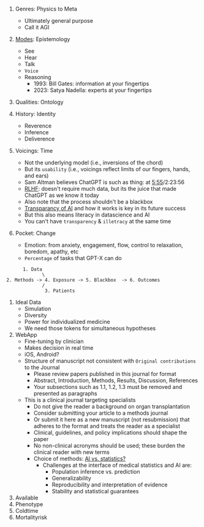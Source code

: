 
1. Genres: Physics to Meta
   - Ultimately general purpose
   - Call it AGI
2. [Modes](https://www.economist.com/subscriber-events/a-conversation-with-openais-sam-altman-and-microsofts-satya-nadella-hub): Epistemology
   - See
   - Hear
   - Talk
   - `Voice`
   - Reasoning
     - 1993: Bill Gates: information at your fingertips
     - 2023: Satya Nadella: experts at your fingertips
3. Qualities: Ontology
4. History: Identity
   - Reverence
   - Inference
   - Deliverence
5. Voicings: Time
   - Not the underlying model (i.e., inversions of the chord)
   - But its `usability` (i.e., voicings reflect limits of our fingers, hands, and ears)
   - Sam Altman believes ChatGPT is such as thing: at [5:55](https://www.youtube.com/watch?v=L_Guz73e6fw)/2:23:56
   - [RLHF](https://en.wikipedia.org/wiki/Reinforcement_learning_from_human_feedback): doesn't require much data, but its the juice that made ChatGPT as we know it today
   - Also note that the process shouldn't be a blackbox
   - [Transparancy of AI](https://www.youtube.com/watch?v=X15o2sG8HF4) and how it works is key in its future success
   - But this also means literacy in datascience and AI
   - You can't have `transparency` & `illetracy` at the same time
     
6. Pocket: Change
   - Emotion: from anxiety, engagement, flow, control to relaxation, boredom, apathy, etc
   - `Percentage` of tasks that GPT-X can do

```
      1. Data
             \
2. Methods -> 4. Exposure -> 5. Blackbox  -> 6. Outcomes
             /
              3. Patients
```

1. Ideal Data
   - Simulation
   - Diversity
   - Power for individualized medicine
   - We need those tokens for simultaneous hypotheses   
2. WebApp
   - Fine-tuning by clinician
   - Makes decision in real time
   - iOS, Android?
   - Structure of manuscript not consistent with `Original contributions` to the Journal
     - Please review papers published in this journal for format
     - Abstract, Introduction, Methods, Results, Discussion, References
     - Your subsections such as 1.1, 1.2, 1.3 must be removed and presented as paragraphs
   - This is a clinical journal targeting specialists
     - Do not give the reader a background on organ transplantation
     - Consider submitting your article to a methods journal
     - Or submit it here as a new manuscript (not resubmission) that adheres to the format and treats the reader as a specialist
     - Clinical, guidelines, and policy implications should shape the paper
     - No non-clinical acronyms should be used; these burden the clinical reader with new terms
     - Choice of methods: [AI vs. statistics?](https://www.nejm.org/doi/pdf/10.1056/NEJMra2212850?articleTools=true)
       - Challenges at the interface of medical statistics and AI are:
         - Population inference vs. prediction
         - Generalizability
         - Reproducibility and interpretation of evidence
         - Stability and statistical guarantees
3. Available
4. Phenotype
5. Coldtime
6. Mortalityrisk


